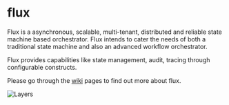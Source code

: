# flux
Flux is a asynchronous, scalable, multi-tenant, distributed and reliable state machine based orchestrator. Flux intends to cater the needs of both a traditional state machine and also an advanced workflow orchestrator.

Flux provides capabilities like state management, audit, tracing through configurable constructs.

Please go through the [wiki](https://github.com/flipkart-incubator/flux/wiki) pages to find out more about flux.

![Layers](https://github.com/flipkart-incubator/flux/raw/master/docs/flux-high-level.png)
